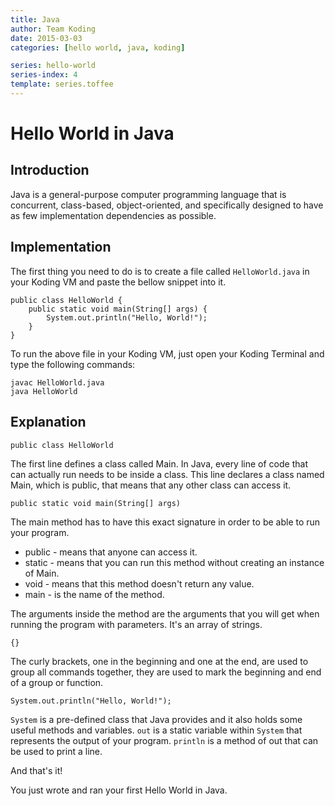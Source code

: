 ```yaml
---
title: Java
author: Team Koding
date: 2015-03-03
categories: [hello world, java, koding]

series: hello-world
series-index: 4
template: series.toffee
---
```


# Hello World in Java

## Introduction

Java is a general-purpose computer programming language that is concurrent, class-based, object-oriented, and specifically designed to have as few implementation dependencies as possible.

## Implementation

The first thing you need to do is to create a file called `HelloWorld.java` in your Koding VM and paste the bellow snippet into it.

```
public class HelloWorld {
    public static void main(String[] args) {
        System.out.println("Hello, World!");
    }
}
```

To run the above file in your Koding VM, just open your Koding Terminal and type the following commands:

```
javac HelloWorld.java
java HelloWorld
```

## Explanation

```
public class HelloWorld
```

The first line defines a class called Main. In Java, every line of code that can actually run needs to be inside a class. This line declares a class named Main, which is public, that means that any other class can access it.

```
public static void main(String[] args)
```

The main method has to have this exact signature in order to be able to run your program.

* public - means that anyone can access it.
* static  - means that you can run this method without creating an instance of Main.
* void - means that this method doesn't return any value.
* main - is the name of the method.

The arguments inside the method are the arguments that you will get when running the program with parameters. It's an array of strings.

```
{}
```

The curly brackets, one in the beginning and one at the end, are used to group all commands together, they are used to mark the beginning and end of a
group or function.

```
System.out.println("Hello, World!");
```

`System` is a pre-defined class that Java provides and it also holds some useful methods and variables. `out` is a static variable within `System` that represents the output of your program. `println` is a method of out that can be used to print a line.

And that's it!

You just wrote and ran your first Hello World in Java.
